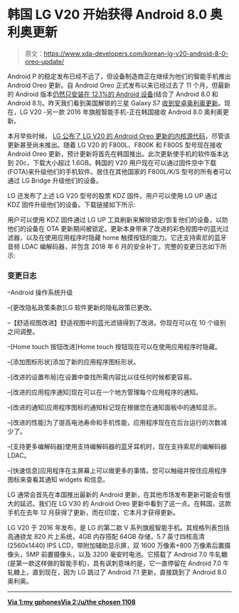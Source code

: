 # 韩国 LG V20 开始获得 Android 8.0 奥利奥更新

> 原文：<https://www.xda-developers.com/korean-lg-v20-android-8-0-oreo-update/>

Android P 的稳定发布已经不远了，但设备制造商正在继续为他们的智能手机推出 Android Oreo 更新。自 Android Oreo 正式发布以来已经过去了 11 个月，但最新的 Android 版本[仍然只安装在 12.1%的 Android 设备](https://www.xda-developers.com/android-8-0-oreo-now-on-10-percent-devices/)(结合了 Android 8.0 和 Android 8.1)。昨天我们看到美国解锁的三星 Galaxy S7 [收到安卓奥利奥更新](https://www.xda-developers.com/us-unlocked-samsung-galaxy-s7-android-oreo-update/)。现在，LG V20 -另一款 2016 年旗舰智能手机-正在韩国接收 Android 8.0 奥利奥更新。

本月早些时候， [LG 公布了 LG V20 的 Android Oreo 更新的内核源代码](https://www.xda-developers.com/lg-v20-android-oreo-kernel-source-code/)，尽管该更新甚至尚未推出。随着 LG V20 的 F800L、F800K 和 F800S 型号现在接收 Android Oreo 更新，预计更新将首先在韩国推出。此次更新使手机的软件版本达到 20c，下载大小超过 1.6GB。韩国的 V20 用户现在可以通过固件空中下载(FOTA)来升级他们的手机软件。居住在其他国家的 F800L/K/S 型号的所有者可以通过 LG Bridge 升级他们的设备。

LG 还发布了上述 LG V20 型号的股票 KDZ 固件。用户可以使用 LG UP 通过 KDZ 固件升级他们的设备。下载链接如下所示:

用户可以使用 KDZ 固件通过 LG UP 工具刷新来解除锁定/恢复他们的设备，以防他们的设备在 OTA 更新期间被锁定。更新本身带来了改进的彩色视图中的蓝光过滤器，以及在使用应用程序时隐藏 home 触摸按钮的能力。它还支持索尼的蓝牙音频 LDAC 编解码器，并包含 2018 年 6 月的安全补丁。完整的变更日志如下所示:

### 变更日志

–Android 操作系统升级

–[更改隐私政策条款]LG 软件更新的隐私政策已更改。

–【舒适视图改进】舒适视图中的蓝光滤镜得到了改进。你现在可以在 10 个级别之间调整。

–[Home touch 按钮改进]Home touch 按钮现在可以在使用应用程序时隐藏。

–[添加图标形状]添加了新的应用程序图标形状。

–[改进的设置布局]在设置中查找所需内容比以往任何时候都更容易。

–[改进的应用程序通知]现在可以在一个地方管理每个应用程序的通知。

–[改进的通知]应用程序图标的通知标记现在根据您在通知面板中的通知显示。

–[改进的性能]为了提高电池寿命和手机性能，应用程序现在在后台运行的次数减少了。

–[支持更多编解码器]使用支持编解码器的蓝牙耳机时，现在支持索尼的编解码器 LDAC。

–[快速信息]应用程序在主屏幕上可以做更多的事情。您可以触碰并按住应用程序图标来查看其通知 widgets 和信息。

LG 通常会首先在本国推出最新的 Android 更新，在其他市场发布更新可能会有很大的延迟。我们在 LG V30 的 Android Oreo 更新中看到了这一点。在韩国，这款手机在去年 12 月获得了更新，而在印度，它本月才获得更新。

LG V20 于 2016 年发布，是 LG 的第二款 V 系列旗舰智能手机。其规格列表包括高通骁龙 820 片上系统，4GB 内存搭配 64GB 存储，5.7 英寸四核高清(2560x1440) IPS LCD，带附加辅助显示屏，双 1600 万像素+800 万像素后置摄像头，5MP 前置摄像头，以及 3200 毫安时电池。它搭载了 Android 7.0 牛轧糖(是第一款这样做的智能手机)，具有讽刺意味的是，它一直停留在 Android 7.0 牛轧糖上，直到现在，因为 LG 跳过了 Android 7.1 更新，直接跳到了 Android 8.0 奥利奥。

* * *

[**Via 1:my gphones**](https://www.mylgphones.com/lg-v20-receiving-android-8-0-oreo-update-in-south-korea.html)[**Via 2:/u/the chosen 1108**](https://www.reddit.com/r/lgv20/comments/91fv66/here_it_is)